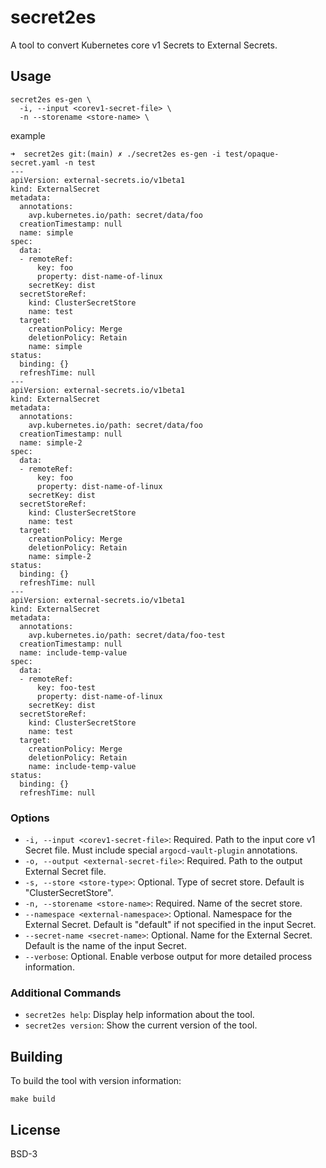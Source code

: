 # secret2es

A tool to convert Kubernetes core v1 Secrets to External Secrets.

## Usage

```shell
secret2es es-gen \
  -i, --input <corev1-secret-file> \
  -n --storename <store-name> \
```

example 

```shell
➜  secret2es git:(main) ✗ ./secret2es es-gen -i test/opaque-secret.yaml -n test
---
apiVersion: external-secrets.io/v1beta1
kind: ExternalSecret
metadata:
  annotations:
    avp.kubernetes.io/path: secret/data/foo
  creationTimestamp: null
  name: simple
spec:
  data:
  - remoteRef:
      key: foo
      property: dist-name-of-linux
    secretKey: dist
  secretStoreRef:
    kind: ClusterSecretStore
    name: test
  target:
    creationPolicy: Merge
    deletionPolicy: Retain
    name: simple
status:
  binding: {}
  refreshTime: null
---
apiVersion: external-secrets.io/v1beta1
kind: ExternalSecret
metadata:
  annotations:
    avp.kubernetes.io/path: secret/data/foo
  creationTimestamp: null
  name: simple-2
spec:
  data:
  - remoteRef:
      key: foo
      property: dist-name-of-linux
    secretKey: dist
  secretStoreRef:
    kind: ClusterSecretStore
    name: test
  target:
    creationPolicy: Merge
    deletionPolicy: Retain
    name: simple-2
status:
  binding: {}
  refreshTime: null
---
apiVersion: external-secrets.io/v1beta1
kind: ExternalSecret
metadata:
  annotations:
    avp.kubernetes.io/path: secret/data/foo-test
  creationTimestamp: null
  name: include-temp-value
spec:
  data:
  - remoteRef:
      key: foo-test
      property: dist-name-of-linux
    secretKey: dist
  secretStoreRef:
    kind: ClusterSecretStore
    name: test
  target:
    creationPolicy: Merge
    deletionPolicy: Retain
    name: include-temp-value
status:
  binding: {}
  refreshTime: null
```

### Options

- `-i, --input <corev1-secret-file>`: Required. Path to the input core v1 Secret file. Must include special `argocd-vault-plugin` annotations.
- `-o, --output <external-secret-file>`: Required. Path to the output External Secret file.
- `-s, --store <store-type>`: Optional. Type of secret store. Default is "ClusterSecretStore".
- `-n, --storename <store-name>`: Required. Name of the secret store.
- `--namespace <external-namespace>`: Optional. Namespace for the External Secret. Default is "default" if not specified in the input Secret.
- `--secret-name <secret-name>`: Optional. Name for the External Secret. Default is the name of the input Secret.
- `--verbose`: Optional. Enable verbose output for more detailed process information.

### Additional Commands

- `secret2es help`: Display help information about the tool.
- `secret2es version`: Show the current version of the tool.

## Building

To build the tool with version information:

```shell
make build
```

## License

BSD-3
